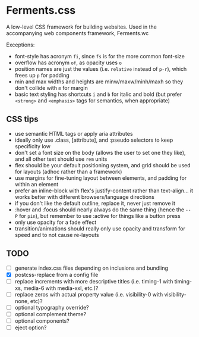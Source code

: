 # Ferments.css

A low-level CSS framework for building websites. Used in the accompanying web components framework, Ferments.wc

Exceptions:
- font-style has acronym `fi`, since `fs` is for the more common font-size
- overflow has acronym `of`, as opacity uses `o`
- position names are just the values (i.e. `relative` instead of `p-r`), which frees up `p` for padding
- min and max widths and heights are minw/maxw/minh/maxh so they don't collide with `m` for margin
- basic text styling has shortcuts `i` and `b` for italic and bold (but prefer `<strong>` and `<emphasis>` tags for semantics, when appropriate)

## CSS tips

- use semantic HTML tags or apply aria attributes
- ideally only use .class, [attribute], and :pseudo selectors to keep specificity low
- don't set a font size on the body (allows the user to set one they like), and all other text should use `rem` units
- flex should be your default positioning system, and grid should be used for layouts (adhoc rather than a framework)
- use margins for fine-tuning layout between elements, and padding for within an element
- prefer an inline-block with flex's justify-content rather than text-align... it works better with different browsers/language directions
- if you don't like the default outline, replace it, never just remove it
- :hover and :focus should nearly always do the same thing (hence the `--P` for `pin`), but remember to use :active for things like a button press
- only use opacity for a fade effect
- transition/animations should really only use opacity and transform for speed and to not cause re-layouts

## TODO

- [ ] generate index.css files depending on inclusions and bundling
- [x] postcss-replace from a config file
- [ ] replace increments with more descriptive titles (i.e. timing-1 with timing-xs, media-6 with media-xxl, etc.)?
- [ ] replace zeros with actual property value (i.e. visibility-0 with visibility-none, etc)?
- [ ] optional typography override?
- [ ] optional complement theme?
- [ ] optional components?
- [ ] eject option?
